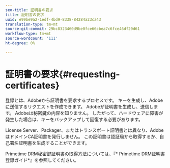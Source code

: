 ```yaml
---
seo-title: 証明書の要求
title: 証明書の要求
uuid: e99be9a2-1edf-4bd9-8338-84284a23ca43
translation-type: tm+mt
source-git-commit: 29bc8323460d9be0fce66cbea7c6fce46df20d61
workflow-type: tm+mt
source-wordcount: '111'
ht-degree: 0%

---
```



# 証明書の要求{#requesting-certificates}

登録とは、Adobeから証明書を要求するプロセスです。 キーを生成し、Adobeに送信するリクエストを作成できます。 Adobeが証明書を生成し、送信します。 Adobeは秘密鍵の内容を知りません。 したがって、ハードウェアに障害が発生した場合は、キーをバックアップして回復する必要があります。

License Server、Packager、またはトランスポート証明書とは異なり、AdobeはドメインCA証明書を発行しません。 この証明書は認証局から取得するか、自己署名証明書を生成することができます。

Primetime DRM秘密鍵証明書の取得方法については、『* Primetime DRM証明書登録ガイド*』を参照してください。

